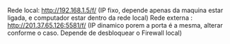 Rede local: http://192.168.1.5/f/ (IP fixo, depende apenas da maquina estar ligada, e computador estar dentro da rede local)
Rede externa : http://201.37.65.126:5581/f/ (IP dinamico porem a porta é a mesma, alterar conforme o caso. Depende de desbloquear o Firewall local)